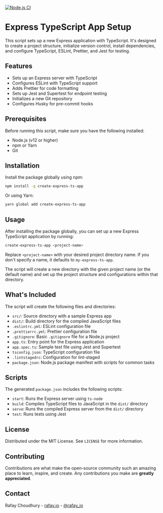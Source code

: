 [![Node.js CI](https://github.com/rafay826/create-express-ts-app/actions/workflows/run_tests.yml/badge.svg)](https://github.com/rafay826/create-express-ts-app/actions/workflows/run_tests.yml)

# Express TypeScript App Setup

This script sets up a new Express application with TypeScript. It's designed to create a project structure, initialize version control, install dependencies, and configure TypeScript, ESLint, Prettier, and Jest for testing.

## Features

- Sets up an Express server with TypeScript
- Configures ESLint with TypeScript support
- Adds Prettier for code formatting
- Sets up Jest and Supertest for endpoint testing
- Initializes a new Git repository
- Configures Husky for pre-commit hooks

## Prerequisites

Before running this script, make sure you have the following installed:

- Node.js (v12 or higher)
- npm or Yarn
- Git

## Installation

Install the package globally using npm:

```bash
npm install -g create-express-ts-app
```

Or using Yarn:

```bash
yarn global add create-express-ts-app
```

## Usage

After installing the package globally, you can set up a new Express TypeScript application by running:

```bash
create-express-ts-app <project-name>
```

Replace `<project-name>` with your desired project directory name. If you don't specify a name, it defaults to `my-express-ts-app`.

The script will create a new directory with the given project name (or the default name) and set up the project structure and configurations within that directory.

## What's Included

The script will create the following files and directories:

- `src/`: Source directory with a sample Express app
- `dist/`: Build directory for the compiled JavaScript files
- `.eslintrc.yml`: ESLint configuration file
- `.prettierrc.yml`: Prettier configuration file
- `.gitignore`: Basic `.gitignore` file for a Node.js project
- `app.ts`: Entry point for the Express application
- `app.spec.ts`: Sample test file using Jest and Supertest
- `tsconfig.json`: TypeScript configuration file
- `.lintstagedrc`: Configuration for lint-staged
- `package.json`: Node.js package manifest with scripts for common tasks

## Scripts

The generated `package.json` includes the following scripts:

- `start`: Runs the Express server using `ts-node`
- `build`: Compiles TypeScript files to JavaScript in the `dist/` directory
- `serve`: Runs the compiled Express server from the `dist/` directory
- `test`: Runs tests using Jest

## License

Distributed under the MIT License. See `LICENSE` for more information.

## Contributing

Contributions are what make the open-source community such an amazing place to learn, inspire, and create. Any contributions you make are **greatly appreciated**.

## Contact

Rafay Choudhury - [rafay.io](https://rafay.io) - [@rafay_io](https://twitter.com/rafay_io)
